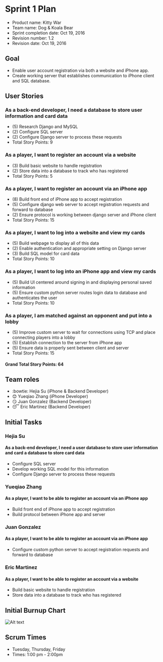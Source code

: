 # Sprint 1 Plan

* Product name: Kitty War
* Team name: Dog & Koala Bear
* Sprint completion date: Oct 19, 2016
* Revision number: 1.2
* Revision date: Oct 19, 2016

## Goal

* Enable user account registration via both a website and iPhone app.
* Create working server that establishes communication to iPhone client and SQL database.

## User Stories

### As a back-end developer, I need a database to store user information and card data

* (5) Research Django and MySQL
* (2) Configure SQL server
* (2) Configure Django server to process these requests
* Total Story Points: 9

### As a player, I want to register an account via a website

* (3) Build basic website to handle registration
* (2) Store data into a database to track who has registered
* Total Story Points: 5

### As a player, I want to register an account via an iPhone app

* (8) Build front end of iPhone app to accept registration
* (5) Configure django web server to accept registration requests and forward to database
* (2) Ensure protocol is working between django server and iPhone client 
* Total Story Points: 15

### As a player, I want to log into a website and view my cards

* (5) Build webpage to display all of this data
* (2) Enable authentication and appropriate setting on Django server
* (3) Build SQL model for card data
* Total Story Points: 10

### As a player, I want to log into an iPhone app and view my cards

* (5) Build UI centered around signing in and displaying personal saved information
* (5) Ensure custom python server routes login data to database and authenticates the user
* Total Story Points: 10

### As a player, I am matched against an opponent and put into a lobby

* (5) Improve custom server to wait for connections using TCP and place connecting players into a lobby
* (5) Establish connection to the server from iPhone app
* (5) Ensure data is properly sent between client and server
* Total Story Points: 15

#### Grand Total Story Points: 64

## Team roles

* :bowtie: Hejia Su (iPhone & Backend Developer)
* :blush: Yueqiao Zhang (iPhone Developer)
* :smirk: Juan Gonzalez (Backend Developer)
* :sleeping: Eric Martinez (Backend Developer)

## Initial Tasks

### Hejia Su
#### As a back-end developer, I need a user database to store user information and card a database to store card data

* Configure SQL server
* Develop working SQL model for this information
* Configure Django server to process these requests

### Yueqiao Zhang
#### As a player, I want to be able to register an account via an iPhone app

* Build front end of iPhone app to accept registration
* Build protocol between iPhone app and server

### Juan Gonzalez
#### As a player, I want to be able to register an account via an iPhone app

* Configure custom python server to accept registration requests and forward to database

### Eric Martinez
#### As a player, I want to be able to register an account via a website

* Build basic website to handle registration
* Store data into a database to track who has registered

## Initial Burnup Chart
![Alt text](https://docs.google.com/spreadsheets/d/1cR18Zlbq7eRBpJ_cUE_FLFMCvzjE2VScGuYUP0Wnkp8/pubchart?oid=1455941923&format=image "Burnup Chart")

## Scrum Times

* Tuesday, Thursday, Friday
* Times: 1:00 pm - 2:00pm

